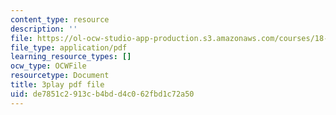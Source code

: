 ```yaml
---
content_type: resource
description: ''
file: https://ol-ocw-studio-app-production.s3.amazonaws.com/courses/18-03sc-differential-equations-fall-2011/de7851c2913cb4bdd4c062fbd1c72a50_76WdBlGpxVw.pdf
file_type: application/pdf
learning_resource_types: []
ocw_type: OCWFile
resourcetype: Document
title: 3play pdf file
uid: de7851c2-913c-b4bd-d4c0-62fbd1c72a50
---
```

